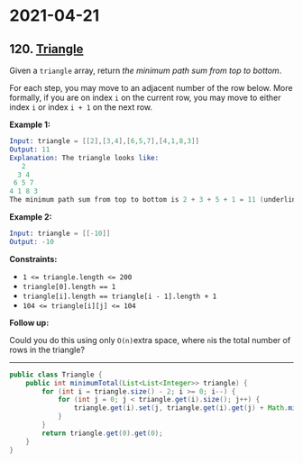 # 2021-04-21

## 120. [Triangle](https://leetcode.com/problems/triangle/)

Given a `triangle` array, return *the minimum path sum from top to bottom*.

For each step, you may move to an adjacent number of the row below. More formally, if you are on index `i` on the current row, you may move to either index `i` or index `i + 1` on the next row.

**Example 1:**

```s
Input: triangle = [[2],[3,4],[6,5,7],[4,1,8,3]]
Output: 11
Explanation: The triangle looks like:
   2
  3 4
 6 5 7
4 1 8 3
The minimum path sum from top to bottom is 2 + 3 + 5 + 1 = 11 (underlined above).
```

**Example 2:**

```s
Input: triangle = [[-10]]
Output: -10
```

**Constraints:**

- `1 <= triangle.length <= 200`
- `triangle[0].length == 1`
- `triangle[i].length == triangle[i - 1].length + 1`
- `104 <= triangle[i][j] <= 104`

**Follow up:**

Could you do this using only `O(n)`extra space, where `n`is the total number of rows in the triangle?

---

```java
public class Triangle {
    public int minimumTotal(List<List<Integer>> triangle) {
        for (int i = triangle.size() - 2; i >= 0; i--) {
            for (int j = 0; j < triangle.get(i).size(); j++) {
                triangle.get(i).set(j, triangle.get(i).get(j) + Math.min(triangle.get(i + 1).get(j), triangle.get(i + 1).get(j + 1)));
            }
        }
        return triangle.get(0).get(0);
    }
}
```
